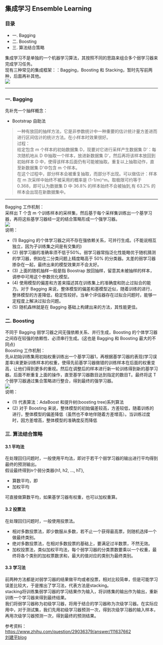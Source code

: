 ## 集成学习 Ensemble Learning

### 目录
- 一. Bagging
- 二. Boosting
- 三. 算法结合策略

 
集成学习不是单独的一个机器学习算法，其按照不同的思路来组合多个弱学习器来完成学习任务。     
现有三种常见的集成框架：：Bagging，Boosting 和 Stacking，暂时先写前两种，后面再补其他。    
![](https://ae03.alicdn.com/kf/Ued37aabb90b14dbfbf18924fb3b104249.jpg)    

----------------

### 一. Bagging
先补充一个抽样概念：
- Bootstrap 自助法
> 一种有放回的抽样方法，它是非参数统计中一种重要的估计统计量方差进而进行区间估计的统计方法。在小样本时效果很好。    
> 过程：  
> 给定包含 m 个样本的初始数据集 D，现要对它进行采样产生数据集 D'：每次随机地从 D 中抽取一个样本，放进新数据集 D'，然后再将该样本放回到初始样本 D 中，使得该样本后面仍有可能被抽取。重复以上抽取动作，直至新数据集 D'中包含 m 个样本。  
> 在这个过程中，部分样本会被重复抽取，而部分不出现。可以做估计：样本在 m 次采样中始终不被采用的概率是 (1-1/m)^m。取极限可约等于 0.368，即可认为数据集 D 中 36.8% 的样本始终不会被抽到,有 63.2% 的样本会出现在新数据集中。  
-------------
Bagging 工作机制：  
采样出 T 个含 m 个训练样本的采样集，然后基于每个采样集训练出一个基学习器，再将这些基学习器经一定的结合策略形成一个强学习器。    
![](https://sc04.alicdn.com/kf/Ud65d6ec327764013bb3bb720412424e8Z.jpg)  
说明：  
- (1) Bagging 的个体学习器之间不存在强依赖关系，可并行生成。(不能说相互独立，因为子训练集之间是有交集的)
- (2) 弱学习器的准确率须不低于50%。弱学习器常指泛化性能略优于随机猜测的学习器，例如在二分类问题上精度略高于 50% 的分类器。太差的弱学习器掺杂在一起，最终出来的模型效果并不会太好。     
- (3) 上面的随机抽样一般是指 Boostrap 放回抽样，留意其未被抽样的样本，调参中可用这个参数优化模型。    
- (4) 使用模型的偏差和方差来描述其在训练集上的准确度和防止过拟合的能力。对于 Bagging 来说，整体模型的偏差和基模型近似，随着训练的进行，整体模型的方差降低，稳定性较好。当单个评估器存在过拟合问题时，能够一定程度上解决过拟合问题。   
- (5) 随机森林就是在 Bagging 基础上构建出来的方法，其性能更佳。  
>

### 二. Boosting
不同于 Bagging 弱学习器之间无强依赖关系、并行生成，Boosting 的个体学习器之间存在较强的依赖性、必须串行生成。(这也是 Bagging 和 Boosting 最大的不同点)   
Boosting 工作机制：  
先从初始训练集用初始权重训练出一个基学习器1，再根据基学习器的表现(学习误差率)来更新训练样本的权重，使得先前基学习器做错的训练样本在后面的权重变高，让他们得到更多的重视。然后在调整后的样本进行新一轮训练得到新的基学习器。后面不断重复上面的操作，直至基学习器数目达到指定的数目T。最终将这 T 个弱学习器通过集合策略进行整合，得到最终的强学习器。      
![](https://ae03.alicdn.com/kf/U29b89572558c473eb237adacc6ec40f1y.jpg)  
说明：   
- (1) 代表算法：AdaBoost 和提升树(boosting tree)系列算法    
- (2) 对于 Boosting 来说，整体模型的初始偏差较高，方差较低，随着训练的进行，整体模型的偏差降低（虽然也不幸地伴随着方差增高）。当训练过度时，因方差增高，整体模型的准确度反而降低

### 三. 算法结合策略
#### 3.1 平均法
在处理回归问题时，一般使用平均法，即对于若干个弱学习器的输出进行平均得到最终的预测输出。  
假设最终得到n个弱分类器{h1, h2, …, hT},
- 算数平均，即
- 加权平均

可直接做算数平均，如果基学习器有权重，也可以加权重算。    

#### 3.2 投票法
在处理回归问题时，一般使用投票法。
- 相对多数投票法，即少数服从多数，若不止一个获得最高票，则随机选择一个做最终类别。
- 绝对多数投票法，在相对多数投票的基础上，要满足过半数票，不然无效。
- 加权投票法，类似加权平均法，每个弱学习器的分类票数要乘以一个权重，最终将各个类别的加权票数求和，最大的值对应的类别为最终类别。

#### 3.3 学习法
前两种方法都是对弱学习器的结果做平均或者投票，相对比较简单，但是可能学习误差比较大，于是推出了学习法，代表方法是stacking。     
stacking将训练集弱学习器的学习结果作为输入，将训练集的输出作为输出，重新训练一个学习器来得到最终结果。    
我们将弱学习器称为初级学习器，将用于结合的学习器称为次级学习器。在实际应用中，对于测试集，我们先用初级学习器预测一次，得到次级学习器的输入样本，再用次级学习器预测一次，得到最终的预测结果。  


参考资料：  
https://www.zhihu.com/question/29036379/answer/111637662  
[刘建平blog](https://www.cnblogs.com/pinard/p/6131423.html)
